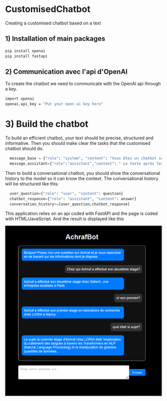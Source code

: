 # CustomisedChatbot
Creating a customised chatbot based on a text
## 1) Installation of main packages

```bash
pip install openai
pip install fastapi

```

## 2) Communication avec l'api d'OpenAI
To create the chatbot we need to communicate with the OpenAI api through a key.
```bash
import openai
openai.api_key = "Put your open ai key here"
```
# 3) Build the chatbot
To build an efficient chatbot, your text should be precise, structured and informative. Then you should make clear the tasks that the customised chatbot should do.
    
```python
  message_base = {"role": "system", "content": "Vous êtes un chatbot sur Achraf, vous donnerez des infos que sur Achraf en se basant sur un texte "}
  message_assistant={"role":"assistant","content": " Le texte aprés les deux points d'explication est le cursus d'Achraf Louzali : "+ cursus}
```
Then to build a conversational chatbot, you should show the conversational history to the model so it can know the context. The conversational history will be structured like this: 

```python
  user_question={"role": "user", "content": question}
  chatbot_response={"role": "assistant", "content": answer}
  conversation_history+=[user_question,chatbot_response]
```
This application relies on an api coded with FastAPI and the page is coded with HTML/JavaScript. And the result is displayed like this 
<p align="center">
  <img src="chatbot.png" alt="Alt Text">
</p>

